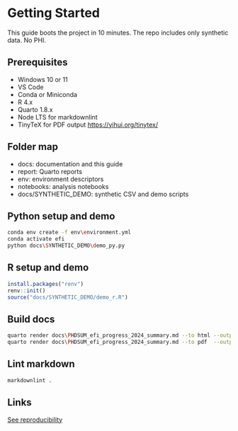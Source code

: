# Getting Started

This guide boots the project in 10 minutes. The repo includes only synthetic data. No PHI.

## Prerequisites

- Windows 10 or 11
- VS Code
- Conda or Miniconda
- R 4.x
- Quarto 1.8.x
- Node LTS for markdownlint
- TinyTeX for PDF output <https://yihui.org/tinytex/>

## Folder map

- docs: documentation and this guide
- report: Quarto reports
- env: environment descriptors
- notebooks: analysis notebooks
- docs/SYNTHETIC_DEMO: synthetic CSV and demo scripts

## Python setup and demo

```bash
conda env create -f env\environment.yml
conda activate efi
python docs\SYNTHETIC_DEMO\demo_py.py
```

## R setup and demo

```r
install.packages("renv")
renv::init()
source("docs/SYNTHETIC_DEMO/demo_r.R")
```

## Build docs

```bash
quarto render docs\PHDSUM_efi_progress_2024_summary.md --to html --output-dir docs
quarto render docs\PHDSUM_efi_progress_2024_summary.md --to pdf  --output-dir docs
```

## Lint markdown

```bash
markdownlint .
```

## Links

[See reproducibility][REPRODUCIBILITY.md]

[REPRODUCIBILITY.md]: ./docs/REPRODUCIBILITY.md
